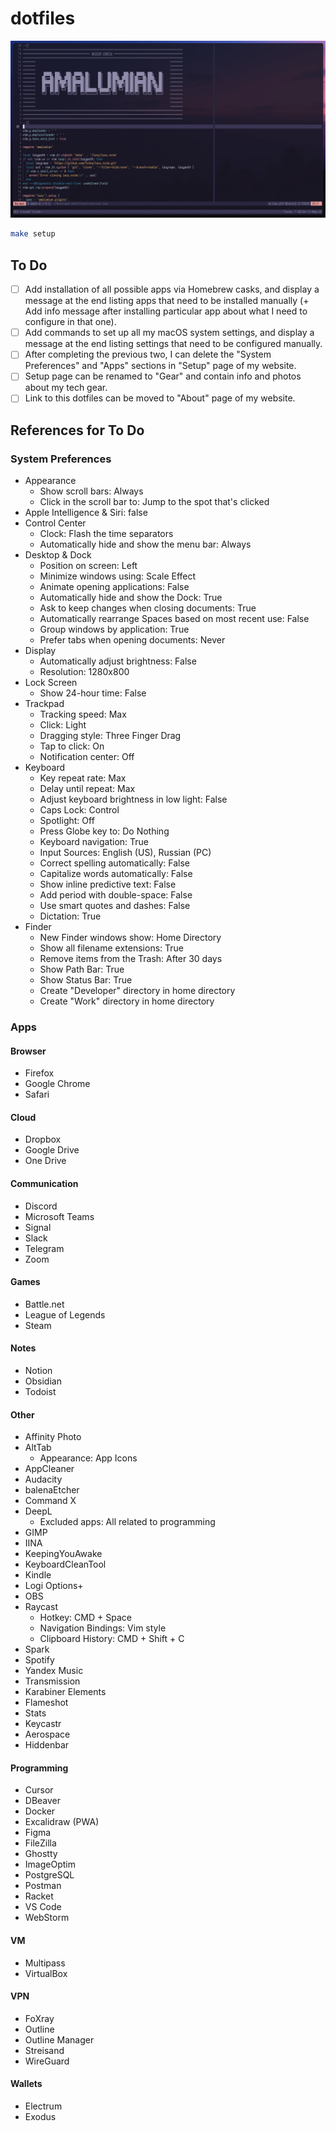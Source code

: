 # dotfiles

![Desktop Screenshot](.assets/desktop.png)

```bash
make setup
```

## To Do

- [ ] Add installation of all possible apps via Homebrew casks, and display a message at the end listing apps that need to be installed manually (+ Add info message after installing particular app about what I need to configure in that one).
- [ ] Add commands to set up all my macOS system settings, and display a message at the end listing settings that need to be configured manually.
- [ ] After completing the previous two, I can delete the "System Preferences" and "Apps" sections in "Setup" page of my website.
- [ ] Setup page can be renamed to "Gear" and contain info and photos about my tech gear.
- [ ] Link to this dotfiles can be moved to "About" page of my website.

## References for To Do

### System Preferences

- Appearance
  - Show scroll bars: Always
  - Click in the scroll bar to: Jump to the spot that's clicked
- Apple Intelligence & Siri: false
- Control Center
  - Clock: Flash the time separators
  - Automatically hide and show the menu bar: Always
- Desktop & Dock
  - Position on screen: Left
  - Minimize windows using: Scale Effect
  - Animate opening applications: False
  - Automatically hide and show the Dock: True
  - Ask to keep changes when closing documents: True
  - Automatically rearrange Spaces based on most recent use: False
  - Group windows by application: True
  - Prefer tabs when opening documents: Never
- Display
  - Automatically adjust brightness: False
  - Resolution: 1280x800
- Lock Screen
  - Show 24-hour time: False
- Trackpad
  - Tracking speed: Max
  - Click: Light
  - Dragging style: Three Finger Drag
  - Tap to click: On
  - Notification center: Off
- Keyboard
  - Key repeat rate: Max
  - Delay until repeat: Max
  - Adjust keyboard brightness in low light: False
  - Caps Lock: Control
  - Spotlight: Off
  - Press Globe key to: Do Nothing
  - Keyboard navigation: True
  - Input Sources: English (US), Russian (PC)
  - Correct spelling automatically: False
  - Capitalize words automatically: False
  - Show inline predictive text: False
  - Add period with double-space: False
  - Use smart quotes and dashes: False
  - Dictation: True
- Finder
  - New Finder windows show: Home Directory
  - Show all filename extensions: True
  - Remove items from the Trash: After 30 days
  - Show Path Bar: True
  - Show Status Bar: True
  - Create "Developer" directory in home directory
  - Create "Work" directory in home directory

### Apps

#### Browser
- Firefox
- Google Chrome
- Safari

#### Cloud
- Dropbox
- Google Drive
- One Drive

#### Communication
- Discord
- Microsoft Teams
- Signal
- Slack
- Telegram
- Zoom

#### Games
- Battle.net
- League of Legends
- Steam

#### Notes
- Notion
- Obsidian
- Todoist

#### Other
- Affinity Photo
- AltTab
  - Appearance: App Icons
- AppCleaner
- Audacity
- balenaEtcher
- Command X
- DeepL
  - Excluded apps: All related to programming
- GIMP
- IINA
- KeepingYouAwake
- KeyboardCleanTool
- Kindle
- Logi Options+
- OBS
- Raycast
  - Hotkey: CMD + Space
  - Navigation Bindings: Vim style
  - Clipboard History: CMD + Shift + C
- Spark
- Spotify
- Yandex Music
- Transmission
- Karabiner Elements
- Flameshot
- Stats
- Keycastr
- Aerospace
- Hiddenbar

#### Programming
- Cursor
- DBeaver
- Docker
- Excalidraw (PWA)
- Figma
- FileZilla
- Ghostty
- ImageOptim
- PostgreSQL
- Postman
- Racket
- VS Code
- WebStorm

#### VM
- Multipass
- VirtualBox

#### VPN
- FoXray
- Outline
- Outline Manager
- Streisand
- WireGuard

#### Wallets
- Electrum
- Exodus
